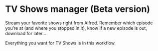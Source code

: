 TV Shows manager (Beta version)
=======================

Stream your favorite shows right from Alfred. Remember which episode you’re at (and where you stopped in it), know if a new episode is out, download for later...

Everything you want for TV Shows is in this workflow.

